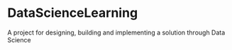 # DataScienceLearning
A project for designing, building and implementing a solution through Data Science
